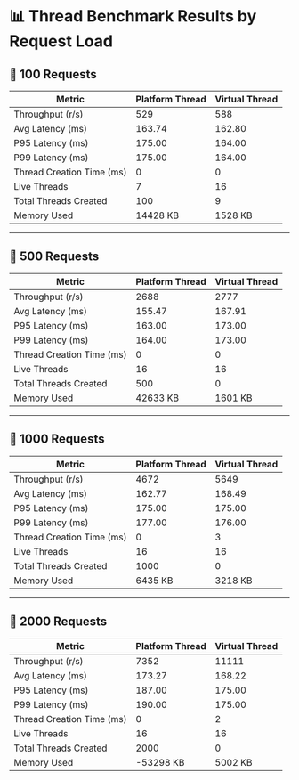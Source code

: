 # 📊 Thread Benchmark Results by Request Load

## 🔹 100 Requests

| Metric                      | Platform Thread | Virtual Thread |
|----------------------------|-----------------|----------------|
| Throughput (r/s)           | 529             | 588            |
| Avg Latency (ms)           | 163.74          | 162.80         |
| P95 Latency (ms)           | 175.00          | 164.00         |
| P99 Latency (ms)           | 175.00          | 164.00         |
| Thread Creation Time (ms)  | 0               | 0              |
| Live Threads               | 7               | 16             |
| Total Threads Created      | 100             | 9              |
| Memory Used                | 14428 KB        | 1528 KB        |

---

## 🔹 500 Requests

| Metric                      | Platform Thread | Virtual Thread |
|----------------------------|-----------------|----------------|
| Throughput (r/s)           | 2688            | 2777           |
| Avg Latency (ms)           | 155.47          | 167.91         |
| P95 Latency (ms)           | 163.00          | 173.00         |
| P99 Latency (ms)           | 164.00          | 173.00         |
| Thread Creation Time (ms)  | 0               | 0              |
| Live Threads               | 16              | 16             |
| Total Threads Created      | 500             | 0              |
| Memory Used                | 42633 KB        | 1601 KB        |

---

## 🔹 1000 Requests

| Metric                      | Platform Thread | Virtual Thread |
|----------------------------|-----------------|----------------|
| Throughput (r/s)           | 4672            | 5649           |
| Avg Latency (ms)           | 162.77          | 168.49         |
| P95 Latency (ms)           | 175.00          | 175.00         |
| P99 Latency (ms)           | 177.00          | 176.00         |
| Thread Creation Time (ms)  | 0               | 3              |
| Live Threads               | 16              | 16             |
| Total Threads Created      | 1000            | 0              |
| Memory Used                | 6435 KB         | 3218 KB        |

---

## 🔹 2000 Requests

| Metric                      | Platform Thread | Virtual Thread |
|----------------------------|-----------------|----------------|
| Throughput (r/s)           | 7352            | 11111          |
| Avg Latency (ms)           | 173.27          | 168.22         |
| P95 Latency (ms)           | 187.00          | 175.00         |
| P99 Latency (ms)           | 190.00          | 175.00         |
| Thread Creation Time (ms)  | 0               | 2              |
| Live Threads               | 16              | 16             |
| Total Threads Created      | 2000            | 0              |
| Memory Used                | -53298 KB       | 5002 KB        |
